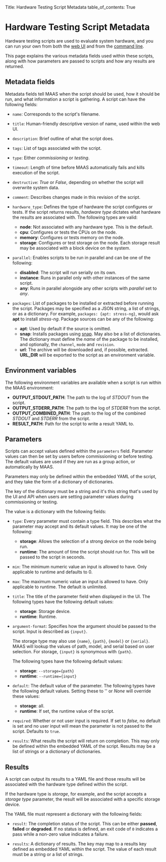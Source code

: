 Title: Hardware Testing Script Metadata
table_of_contents: True

# Hardware Testing Script Metadata

Hardware testing scripts are used to evaluate system hardware, and you can run
your own from both the [web UI][maas-scripts] and from the 
[command line][maas-scripts-cli].

This page explains the various metadata fields used within these scripts, along
with how parameters are passed to scripts and how any results are returned.

## Metadata fields

Metadata fields tell MAAS when the script should be used, how it should be run,
and what information a script is gathering. A script can have the following fields:

- `name`: Corresponds to the script's filename.
- `title`: Human-friendly descriptive version of name, used within the web UI.
- `description`: Brief outline of what the script does.
- `tags`: List of tags associated with the script.
- `type`: Either *commissioning* or *testing*.
- `timeout`: Length of time before MAAS automatically fails and kills execution
  of the script.
- `destructive`: *True* or *False*, depending on whether the script will
  overwrite system data.
- `comment`: Describes changes made in this revision of the script.

- `hardware_type`: Defines the type of hardware the script configures or tests.
  If the script returns results, *hardware type* dictates what hardware the results
  are associated with. The following types are valid:

    - **node**: Not associated with any hardware type. This is the default.
    - **cpu**: Configures or tests the CPUs on the node.
    - **memory**: Configures or tests memory on the node.
    - **storage**: Configures or test storage on the node. Each storage
      result may be associated with a block device on the system.

- `parallel`: Enables scripts to be run in parallel and can be one of the
  following:

    - **disabled**: The script will run serially on its own.
    - **instance**: Runs in parallel only with other instances of the same
      script.
    - **any**: Runs in parallel alongside any other scripts with *parallel* set
      to *any*.

- `packages`: List of packages to be installed or extracted before running the
  script. Packages may be specified as a JSON string, a list of strings, or as
  a dictionary. For example, `packages: {apt: stress-ng}`, would ask **apt** to
  install *stress-ng*. Package sources can be any of the following:

    - **apt**: Used by default if the source is omitted.
    - **snap**: Installs packages using [snap][snapcraft]. May also be a list of
      dictionaries. The dictionary must define the *name* of the package to be
      installed, and optionally, the `channel`, `mode` and `revision`.
    - **url**: The archive will be downloaded and, if possible, extracted.
      **URL_DIR** will be exported to the script as an environment variable.

## Environment variables

The following environment variables are available when a script is run within
the MAAS environment:

- **OUTPUT_STDOUT_PATH**: The path to the log of *STDOUT* from the script.
- **OUTPUT_STDERR_PATH**: The path to the log of *STDERR* from the script.
- **OUTPUT_COMBINED_PATH**: The path to the log of the combined *STDOUT* and *STDERR*
  from the script.
- **RESULT_PATH**: Path for the script to write a result YAML to.

## Parameters

Scripts can accept values defined within the `parameters` field.  Parameter values
can then be set by users before commissioning or before testing. The default
values are used if they are run as a group action, or automatically by MAAS.

Parameters may only be defined within the embedded YAML of the script, and they
take the form of a dictionary of dictionaries.

The key of the dictionary must be a string and it's this string that's used by
the UI and API when users are setting parameter values during commissioning or
testing.

The value is a dictionary with the following fields:

- `type`: Every parameter must contain a type field. This describes what
   the parameter may accept and its default values. It may be one of the
   following:
    - **storage**: Allows the selection of a strong device on the node being
      run.
    - **runtime**: The amount of time the script should run for. This will be
      passed to the script in seconds.

- `min`: The minimum numeric value an input is allowed to have. Only
  applicable to runtime and defaults to 0.

- `max`: The maximum numeric value an input is allowed to have. Only applicable
  to runtime. The default is unlimited.

- `title`: The title of the parameter field when displayed in the UI. The
  following types have the following default values:
    - **storage**: Storage device.
    - **runtime**: Runtime.

- `argument-format`: Specifies how the argument should be passed to the script.
  Input is described as `{input}`.

   The storage type may also use `{name}`, `{path}`, `{model}` or
   `{serial}`. MAAS will lookup the values of path, model, and serial based on
   user selection. For storage, `{input}` is synonymous with `{path}`.

   The following types have the following default values:
   - **storage**: `--storage={path}`
   - **runtime**: `--runtime={input}`

- `default`: The default value of the parameter. The following types have
  the following default values. Setting these to '' or *None* will override
  these values:
   - **storage**: all.
   - **runtime**: If set, the runtime value of the script.

- `required`: Whether or not user input is required. If set to *false*, no default
  is set and no user input will mean the parameter is not passed to the script.
  Defaults to `true`.

- `results`: What results the script will return on completion. This may only
  be defined within the embedded YAML of the script. Results may be a list of
  strings or a dictionary of dictionaries.

## Results

A script can output its results to a YAML file and those results will be associated
with the hardware type defined within the script. 

If the hardware type is *storage*, for example, and the script accepts a
*storage type* parameter, the result will be associated with a specific storage
device.

The YAML file must represent a dictionary with the following fields:

- `result`: The completion status of the script. This can be either **passed**,
  **failed** or **degraded**. If no status is defined, an exit code of `0`
  indicates a pass while a non-zero value indicates a failure.
 
- `results`: A dictionary of results. The key may map to a results key defined
  as embedded YAML within the script. The value of each result must be a string
  or a list of strings.


<!-- LINKS -->
[snapcraft]: https://snapcraft.io/
[maas-scripts]: nodes-hw-scripts.md
[maas-scripts-cli]: nodes-hw-scripts-cli.md
